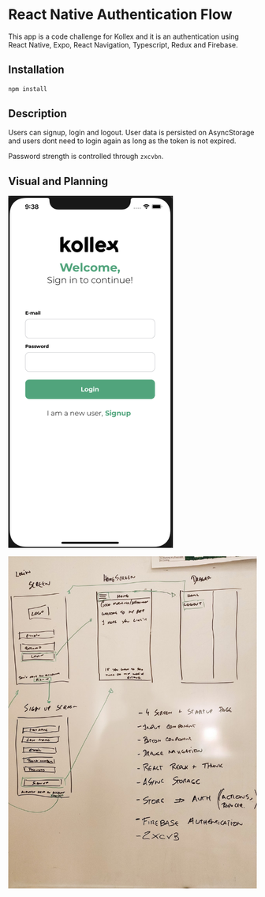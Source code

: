 # React Native Authentication Flow

This app is a code challenge for Kollex and it is an authentication using React Native, Expo, React Navigation, Typescript, Redux and Firebase.

## Installation

```bash
npm install
```

## Description

Users can signup, login and logout. User data is persisted on AsyncStorage and users dont need to login again as long as the token is not expired.

Password strength is controlled through `zxcvbn`.

## Visual and Planning

![alt text](https://github.com/feraraujofilho/KollexAuthenticationApp/blob/master/assets/kollex_login.png?raw=true)

![alt text](https://github.com/feraraujofilho/KollexAuthenticationApp/blob/master/assets/PlanningApp.jpg?raw=true)
